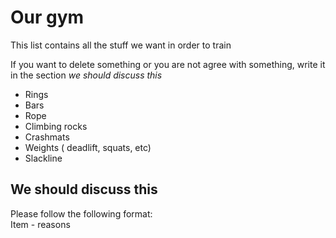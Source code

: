 # Our gym
This list contains all the stuff we want in order to train

If you want to delete something or you are not agree with something, write it in the section *we should discuss this*

* Rings
* Bars
* Rope
* Climbing rocks
* Crashmats
* Weights ( deadlift, squats, etc)
* Slackline

## We should discuss this
Please follow the following format:   
Item - reasons
